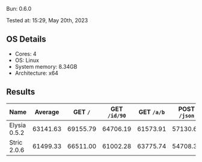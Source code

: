 Bun: 0.6.0

Tested at: 15:29, May 20th, 2023

## OS Details
- Cores: 4
- OS: Linux
- System memory: 8.34GB
- Architecture: x64

## Results
| Name | Average | GET `/` | GET `/id/90` | GET `/a/b` | POST `/json` |
| --- | --- | --- | --- | --- | --- | 
| Elysia 0.5.2 | 63141.63 | 69155.79 | 64706.19 | 61573.91 | 57130.64 |
| Stric 2.0.6 | 61499.33 | 66511.00 | 61002.28 | 63775.74 | 54708.32 |